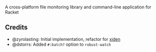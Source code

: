 A cross-platform file monitoring library and command-line application
for Racket

## Credits

* @zyrolasting: Initial implementation, refactor for [xiden][]
* @dstorrs: Added `#:batch?` option to `robust-watch`

[xiden]: https://github.com/zyrolasting/xiden
